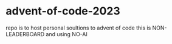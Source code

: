 # advent-of-code-2023
repo is to host personal soultions to advent of code 
this is NON-LEADERBOARD and using NO-AI
